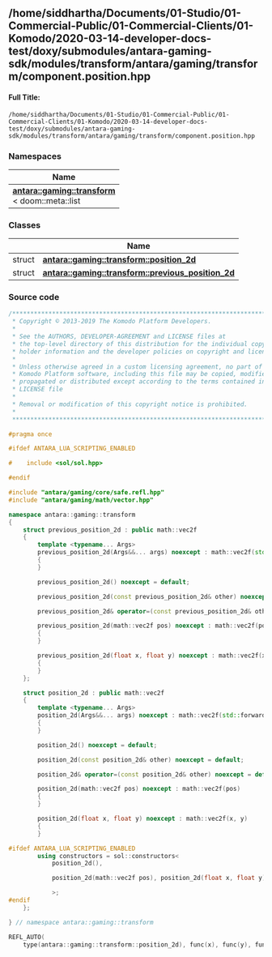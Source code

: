 

## /home/siddhartha/Documents/01-Studio/01-Commercial-Public/01-Commercial-Clients/01-Komodo/2020-03-14-developer-docs-test/doxy/submodules/antara-gaming-sdk/modules/transform/antara/gaming/transform/component.position.hpp

#### Full Title:
```
/home/siddhartha/Documents/01-Studio/01-Commercial-Public/01-Commercial-Clients/01-Komodo/2020-03-14-developer-docs-test/doxy/submodules/antara-gaming-sdk/modules/transform/antara/gaming/transform/component.position.hpp
```







### Namespaces

| Name           |
| -------------- |
| **[antara::gaming::transform](Namespaces/namespaceantara_1_1gaming_1_1transform.md)** <br>< doom::meta::list  |

### Classes

|                | Name           |
| -------------- | -------------- |
| struct | **[antara::gaming::transform::position_2d](Classes/structantara_1_1gaming_1_1transform_1_1position__2d.md)**  |
| struct | **[antara::gaming::transform::previous_position_2d](Classes/structantara_1_1gaming_1_1transform_1_1previous__position__2d.md)**  |















### Source code

```cpp
/******************************************************************************
 * Copyright © 2013-2019 The Komodo Platform Developers.                      *
 *                                                                            *
 * See the AUTHORS, DEVELOPER-AGREEMENT and LICENSE files at                  *
 * the top-level directory of this distribution for the individual copyright  *
 * holder information and the developer policies on copyright and licensing.  *
 *                                                                            *
 * Unless otherwise agreed in a custom licensing agreement, no part of the    *
 * Komodo Platform software, including this file may be copied, modified,     *
 * propagated or distributed except according to the terms contained in the   *
 * LICENSE file                                                               *
 *                                                                            *
 * Removal or modification of this copyright notice is prohibited.            *
 *                                                                            *
 ******************************************************************************/

#pragma once

#ifdef ANTARA_LUA_SCRIPTING_ENABLED

#    include <sol/sol.hpp> 

#endif

#include "antara/gaming/core/safe.refl.hpp" 
#include "antara/gaming/math/vector.hpp"    

namespace antara::gaming::transform
{
    struct previous_position_2d : public math::vec2f
    {
        template <typename... Args>
        previous_position_2d(Args&&... args) noexcept : math::vec2f(std::forward<Args>(args)...)
        {
        }

        previous_position_2d() noexcept = default;

        previous_position_2d(const previous_position_2d& other) noexcept = default;

        previous_position_2d& operator=(const previous_position_2d& other) noexcept = default;

        previous_position_2d(math::vec2f pos) noexcept : math::vec2f(pos)
        {
        }

        previous_position_2d(float x, float y) noexcept : math::vec2f(x, y)
        {
        }
    };

    struct position_2d : public math::vec2f
    {
        template <typename... Args>
        position_2d(Args&&... args) noexcept : math::vec2f(std::forward<Args>(args)...)
        {
        }

        position_2d() noexcept = default;

        position_2d(const position_2d& other) noexcept = default;

        position_2d& operator=(const position_2d& other) noexcept = default;

        position_2d(math::vec2f pos) noexcept : math::vec2f(pos)
        {
        }

        position_2d(float x, float y) noexcept : math::vec2f(x, y)
        {
        }

#ifdef ANTARA_LUA_SCRIPTING_ENABLED
        using constructors = sol::constructors<
            position_2d(),

            position_2d(math::vec2f pos), position_2d(float x, float y)

            >;
#endif
    };

} // namespace antara::gaming::transform

REFL_AUTO(
    type(antara::gaming::transform::position_2d), func(x), func(y), func(x_ref), func(y_ref), func(size), func(set_x), func(set_y), func(set_xy), func(make_xy))
```




